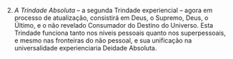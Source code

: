 2. *A Trindade Absoluta* – a segunda Trindade experiencial – agora em processo de atualização, consistirá em Deus, o Supremo, Deus, o Último, e o não revelado Consumador do Destino do Universo. Esta Trindade funciona tanto nos níveis pessoais quanto nos superpessoais, e mesmo nas fronteiras do não pessoal, e sua unificação na universalidade experienciaria  Deidade Absoluta.